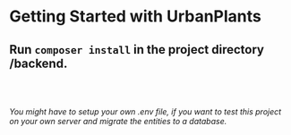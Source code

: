 # Getting Started with UrbanPlants

## Run `composer install` in the project directory /backend.
<br/><br/>

_You might have to setup your own .env file, if you want to test this project on your own server and migrate the entities to a database._